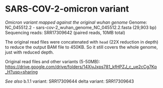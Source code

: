 # SARS-COV-2-omicron variant

*Omicron variant mapped against the original wuhan genome*
Genome: NC_045512.2 - sars-cov-2_wuhan_genome_NC_045512.2.fasta (29,903 bp)
Sequencing reads: SRR17309642 (paired reads, 10MB total)

The original read files were concatenated with `head` (22X reduction in depth)
to reduce the output BAM file to 450KB. So it still covers the whole genome,
just with reduced depth.

Original read files and other variants (5-50MB):
https://drive.google.com/drive/folders/14XiyJxps781_kfHPZJ_c_ue2cCg7Kp_H?usp=sharing

*See also*
b.1.1 variant: SRR17309644
delta variant: SRR17309643
